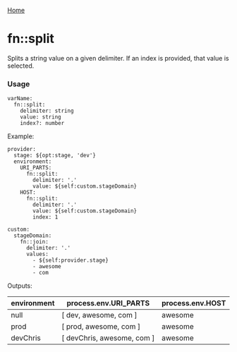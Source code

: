 [Home](https://github.com/icarus-sullivan/serverless-plugin-utils/blob/master/README.md)

# fn::split
Splits a string value on a given delimiter. If an index is provided, that value is selected. 

### Usage

```
varName:
  fn::split:
    delimiter: string
    value: string
    index?: number
```

Example:

```
provider:
  stage: ${opt:stage, 'dev'}
  environment:
    URI_PARTS: 
      fn::split:
        delimiter: '.'
        value: ${self:custom.stageDomain}
    HOST:
      fn::split:
        delimiter: '.'
        value: ${self:custom.stageDomain}
        index: 1

custom:
  stageDomain: 
    fn::join:
      delimiter: '.'
      values:
        - ${self:provider.stage}
        - awesome
        - com
```

Outputs:

| environment | process.env.URI_PARTS | process.env.HOST |
|--|--|--|
| null | [ dev, awesome, com ] | awesome |
| prod | [ prod, awesome, com ] | awesome |
| devChris | [ devChris, awesome, com ] | awesome |


